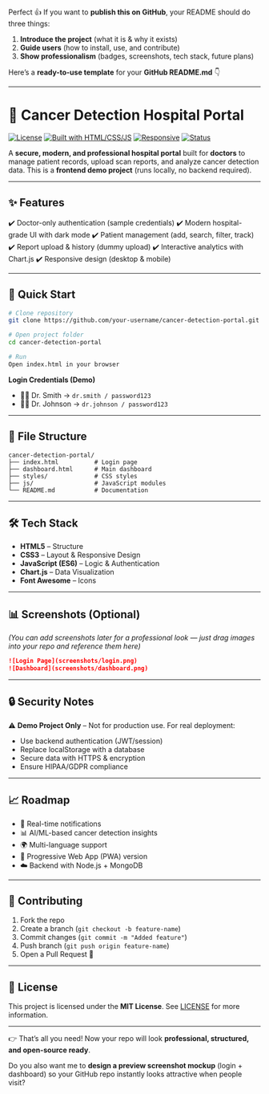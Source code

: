 Perfect 👍 If you want to **publish this on GitHub**, your README should do three things:

1. **Introduce the project** (what it is & why it exists)
2. **Guide users** (how to install, use, and contribute)
3. **Show professionalism** (badges, screenshots, tech stack, future plans)

Here’s a **ready-to-use template** for your **GitHub README.md** 👇

---

# 🏥 Cancer Detection Hospital Portal

[![License](https://img.shields.io/badge/license-MIT-blue.svg)](LICENSE)
[![Built with HTML/CSS/JS](https://img.shields.io/badge/Built%20With-HTML%2FCSS%2FJS-yellow)](#-tech-stack)
[![Responsive](https://img.shields.io/badge/Responsive-Yes-green)](#-features)
[![Status](https://img.shields.io/badge/Status-Demo-orange)](#-security-notes)

A **secure, modern, and professional hospital portal** built for **doctors** to manage patient records, upload scan reports, and analyze cancer detection data.
This is a **frontend demo project** (runs locally, no backend required).

---

## ✨ Features

✔️ Doctor-only authentication (sample credentials)
✔️ Modern hospital-grade UI with dark mode
✔️ Patient management (add, search, filter, track)
✔️ Report upload & history (dummy upload)
✔️ Interactive analytics with Chart.js
✔️ Responsive design (desktop & mobile)

---

## 🚀 Quick Start

```bash
# Clone repository
git clone https://github.com/your-username/cancer-detection-portal.git

# Open project folder
cd cancer-detection-portal

# Run
Open index.html in your browser
```

**Login Credentials (Demo)**

* 👨‍⚕️ Dr. Smith → `dr.smith / password123`
* 👨‍⚕️ Dr. Johnson → `dr.johnson / password123`

---

## 📂 File Structure

```
cancer-detection-portal/
├── index.html          # Login page
├── dashboard.html      # Main dashboard
├── styles/             # CSS styles
├── js/                 # JavaScript modules
└── README.md           # Documentation
```

---

## 🛠 Tech Stack

* **HTML5** – Structure
* **CSS3** – Layout & Responsive Design
* **JavaScript (ES6)** – Logic & Authentication
* **Chart.js** – Data Visualization
* **Font Awesome** – Icons

---

## 📊 Screenshots (Optional)

*(You can add screenshots later for a professional look — just drag images into your repo and reference them here)*

```markdown
![Login Page](screenshots/login.png)
![Dashboard](screenshots/dashboard.png)
```

---

## 🔒 Security Notes

⚠️ **Demo Project Only** – Not for production use.
For real deployment:

* Use backend authentication (JWT/session)
* Replace localStorage with a database
* Secure data with HTTPS & encryption
* Ensure HIPAA/GDPR compliance

---

## 📈 Roadmap

* 🔔 Real-time notifications
* 📊 AI/ML-based cancer detection insights
* 🌍 Multi-language support
* 📱 Progressive Web App (PWA) version
* ☁️ Backend with Node.js + MongoDB

---

## 🤝 Contributing

1. Fork the repo
2. Create a branch (`git checkout -b feature-name`)
3. Commit changes (`git commit -m "Added feature"`)
4. Push branch (`git push origin feature-name`)
5. Open a Pull Request 🎉

---

## 📜 License

This project is licensed under the **MIT License**.
See [LICENSE](LICENSE) for more information.

---

👉 That’s all you need!
Now your repo will look **professional, structured, and open-source ready**.

Do you also want me to **design a preview screenshot mockup** (login + dashboard) so your GitHub repo instantly looks attractive when people visit?
